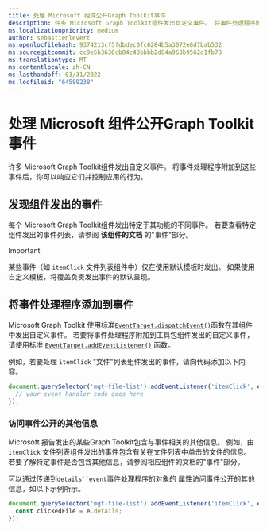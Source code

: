 ```yaml
---
title: 处理 Microsoft 组件公开Graph Toolkit事件
description: 许多 Microsoft Graph Toolkit组件发出自定义事件。 将事件处理程序附加到这些事件后，你可以响应它们并控制应用的行为。
ms.localizationpriority: medium
author: sebastienlevert
ms.openlocfilehash: 9374213cf5fdbdec0fc6284b5a3072e8d7bab532
ms.sourcegitcommit: cc9e5b3630cb84c48bbbb2d84a963b9562d1fb78
ms.translationtype: MT
ms.contentlocale: zh-CN
ms.lasthandoff: 03/31/2022
ms.locfileid: "64589238"
---
```

# <a name="handle-events-exposed-by-microsoft-graph-toolkit-components"></a>处理 Microsoft 组件公开Graph Toolkit事件

许多 Microsoft Graph Toolkit组件发出自定义事件。 将事件处理程序附加到这些事件后，你可以响应它们并控制应用的行为。

## <a name="discover-which-events-components-emit"></a>发现组件发出的事件

每个 Microsoft Graph Toolkit组件发出特定于其功能的不同事件。 若要查看特定组件发出的事件列表，请参阅 **该组件的文档** 的"事件"部分。

> [!IMPORTANT]
> 某些事件（如 `itemClick` 文件列表组件中）仅在使用默认模板时发出。 如果使用自定义模板，将覆盖负责发出事件的默认呈现。

## <a name="add-event-handlers-to-events"></a>将事件处理程序添加到事件

Microsoft Graph Toolkit 使用标准[`EventTarget.dispatchEvent()`](https://developer.mozilla.org/docs/Web/API/EventTarget/dispatchEvent)函数在其组件中发出自定义事件。 若要将事件处理程序附加到工具包组件发出的自定义事件，请使用标准 [`EventTarget.addEventListener()`](https://developer.mozilla.org/docs/Web/API/EventTarget/addEventListener) 函数。

例如，若要处理 `itemClick` "文件"列表组件发出的事件，请向代码添加以下内容。

```javascript
document.querySelector('mgt-file-list').addEventListener('itemClick', e => {
  // your event handler code goes here
});
```

### <a name="access-additional-information-exposed-by-the-event"></a>访问事件公开的其他信息

Microsoft 报告发出的某些Graph Toolkit包含与事件相关的其他信息。 例如，由 `itemClick` 文件列表组件发出的事件包含有关在文件列表中单击的文件的信息。 若要了解特定事件是否包含其他信息，请参阅相应组件的文档的"事件"部分。

可以通过传递到`details``event`事件处理程序的对象的 属性访问事件公开的其他信息，如以下示例所示。

```javascript
document.querySelector('mgt-file-list').addEventListener('itemClick', e => {
  const clickedFile = e.details;
});
```
